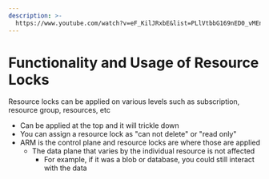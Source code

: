```yaml
---
description: >-
  https://www.youtube.com/watch?v=eF_KilJRxbE&list=PLlVtbbG169nED0_vMEniWBQjSoxTsBYS3&index=47
---
```


# Functionality and Usage of Resource Locks

Resource locks can be applied on various levels such as subscription, resource group, resources, etc

* Can be applied at the top and it will trickle down
* You can assign a resource lock as "can not delete" or "read only"
* ARM is the control plane and resource locks are where those are applied
  * The data plane that varies by the individual resource is not affected
    * For example, if it was a blob or database, you could still interact with the data

